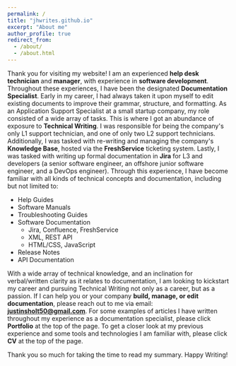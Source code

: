 ```yaml
---
permalink: /
title: "jhwrites.github.io"
excerpt: "About me"
author_profile: true
redirect_from: 
  - /about/
  - /about.html
---
```


Thank you for visiting my website! I am an experienced <b>help desk technician</b> and <b>manager</b>, with experience in <b>software development</b>. Throughout these experiences, I have been the designated <b>Documentation Specialist</b>. Early in my career, I had always taken it upon myself to edit existing documents to improve their grammar, structure, and formatting. As an Application Support Specialist at a small startup company, my role consisted of a wide array of tasks. This is where I got an abundance of exposure to <b>Technical Writing</b>. I was responsible for being the company's only L1 support technician, and one of only two L2 support technicians. Additionally, I was tasked with re-writing and managing the company's <b>Knowledge Base</b>, hosted via the <b>FreshService</b> ticketing system. Lastly, I was tasked with writing up formal documentation in <b>Jira</b> for L3 and developers (a senior software engineer, an offshore junior software engineer, and a DevOps engineer). Through this experience, I have become familiar with all kinds of technical concepts and documentation, including but not limited to:
<ul>
  <li>Help Guides</li>
  <li>Software Manuals</li>
  <li>Troubleshooting Guides</li>
  <li>
    Software Documentation
    <ul>
      <li>Jira, Confluence, FreshService</li>
      <li>XML, REST API</li>
      <li>HTML/CSS, JavaScript</li>
    </ul>
  </li>
  <li>Release Notes</li>
  <li>API Documentation</li>
</ul>

With a wide array of technical knowledge, and an inclination for verbal/written clarity as it relates to documentation, I am looking to kickstart my career and pursuing Technical Writing not only as a career, but as a passion. If I can help you or your company <b>build, manage, or edit documentation</b>, please reach out to me via email: <b>justinsholt50@gmail.com</b>. For some examples of articles I have written throughout my experience as a documentation specialist, please click <b>Portfolio</b> at the top of the page. To get a closer look at my previous experience and some tools and technologies I am familiar with, please click <b>CV</b> at the top of the page.

Thank you so much for taking the time to read my summary. Happy Writing!
